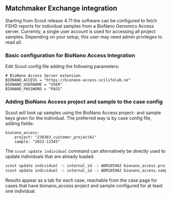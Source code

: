 ## Matchmaker Exchange integration
Starting from Scout release 4.71 the software can be configured to fetch FSHD reports for individual samples from a BioNano Genomics Access server.
Currently, a single user account is used for accessing all project samples. Depending on your setup, this user may need admin privileges to read all.

### Basic configuration for BioNano Access Integration
Edit Scout config file adding the following parameters:
```
# BioNano Access Server extension
BIONANO_ACCESS = "https://bionano-access.scilifelab.se"
BIONANO_USERNAME = "USER"
BIONANO_PASSWORD = "PASS"
```

### Adding BioNano Access project and sample to the case config
Scout will look up samples using the BioNano Access project- and sample keys given for the individual.
The preferred way is by case config file, adding fields:
```
bionano_access:
    project: "230303_customer_projectA1"
    sample: "2023-12345"
```

The `scout update individual` command can alternatively be directly used to update individuals that are already loaded.
```bash
scout update individual -c internal_id -i ADM1059A2 bionano_access.project 230303_customer_projectA1
scout update individual -c internal_id -i ADM1059A2 bionano_access.sample 2023-12345
```

Results appear as a tab for each case, reachable from the case page for cases that have bionano_access project and sample configured for at least one individual.
